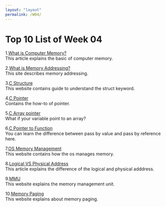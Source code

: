 ```yaml
---
layout: "layout"
permalink: /W04/
---
```


# Top 10 List of Week 04

1.[What is Computer Memory?](https://www.khanacademy.org/computing/computers-and-internet/xcae6f4a7ff015e7d:computers/xcae6f4a7ff015e7d:computer-components/a/computer-memory)<br>
This article explains the basic of computer memory.

2.[What is Memory Addressing?](https://www.techopedia.com/definition/323/memory-address)<br>
This site describes memory addressing.

3.[C Structure](https://www.programiz.com/c-programming/c-structures)<br>
This website contains guide to understand the struct keyword.

4.[C Pointer](https://www.programiz.com/c-programming/c-pointers)<br>
Contains the how-to of pointer.

5.[C Array pointer](https://www.programiz.com/c-programming/c-pointers-arrays)<br>
What if your variable point to an array?

6.[C Pointer to Function](https://www.programiz.com/c-programming/c-pointer-functions)<br>
You can learn the difference between pass by value and pass by reference here.

7.[OS Memory Management](https://www.guru99.com/os-memory-management.html)<br>
This website contains how the os manages memory.

8.[Logical VS Physical Address](https://www.geeksforgeeks.org/logical-and-physical-address-in-operating-system/)<br>
This article explains the difference of the logical and physical adddress.

9.[MMU](https://www.computerworld.com/article/2583017/memory-management.html)<br>
This website explains the memory management unit.

10.[Memory Paging](https://www.geeksforgeeks.org/paging-in-operating-system/)<br>
This website explains about memory paging.